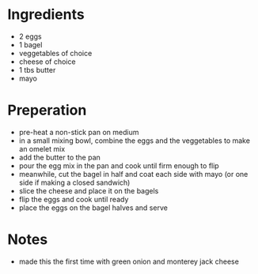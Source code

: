 # Ingredients

- 2 eggs
- 1 bagel
- veggetables of choice
- cheese of choice
- 1 tbs butter
- mayo

# Preperation

- pre-heat a non-stick pan on medium
- in a small mixing bowl, combine the eggs and the veggetables 
	to make an omelet mix
- add the butter to the pan
- pour the egg mix in the pan and cook until firm enough to flip
- meanwhile, cut the bagel in half and coat each side with mayo
	(or one side if making a closed sandwich)
- slice the cheese and place it on the bagels
- flip the eggs and cook until ready
- place the eggs on the bagel halves and serve

# Notes

- made this the first time with green onion and monterey jack cheese
